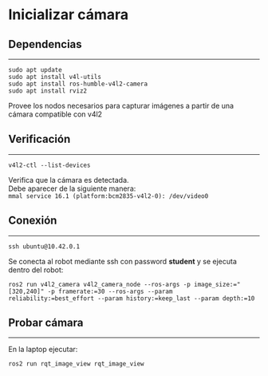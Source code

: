 # Inicializar cámara
## Dependencias
---
`sudo apt update`\
`sudo apt install v4l-utils`\
`sudo apt install ros-humble-v4l2-camera`\
`sudo apt install rviz2`

Provee los nodos necesarios para capturar imágenes a partir de una cámara compatible con v4l2

## Verificación
---
`v4l2-ctl --list-devices`

Verifica que la cámara es detectada.\
Debe aparecer de la siguiente manera:\
`mmal service 16.1 (platform:bcm2835-v4l2-0):
/dev/video0`

## Conexión
---
`ssh ubuntu@10.42.0.1`

Se conecta al robot mediante ssh con password **student** y se ejecuta dentro del robot:

`ros2 run v4l2_camera v4l2_camera_node --ros-args -p image_size:="[320,240]" -p
framerate:=30 --ros-args --param reliability:=best_effort --param history:=keep_last
--param depth:=10`

## Probar cámara
---
En la laptop ejecutar:

`ros2 run rqt_image_view rqt_image_view`



